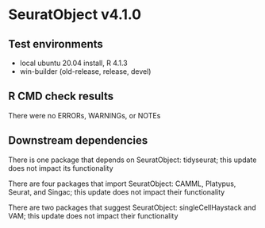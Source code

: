 # SeuratObject v4.1.0

## Test environments
* local ubuntu 20.04 install, R 4.1.3
* win-builder (old-release, release, devel)

## R CMD check results

There were no ERRORs, WARNINGs, or NOTEs

## Downstream dependencies

There is one package that depends on SeuratObject: tidyseurat; this update does not impact its functionality

There are four packages that import SeuratObject: CAMML, Platypus, Seurat, and Singac; this update does not impact their functionality

There are two packages that suggest SeuratObject: singleCellHaystack and VAM; this update does not impact their functionality

